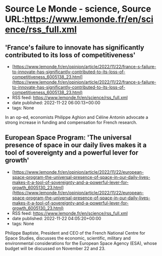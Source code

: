 # Source Le Monde - science, Source URL:https://www.lemonde.fr/en/science/rss_full.xml

## 'France's failure to innovate has significantly contributed to its loss of competitiveness'
 - [https://www.lemonde.fr/en/opinion/article/2022/11/22/france-s-failure-to-innovate-has-significantly-contributed-to-its-loss-of-competitiveness_6005138_23.html](https://www.lemonde.fr/en/opinion/article/2022/11/22/france-s-failure-to-innovate-has-significantly-contributed-to-its-loss-of-competitiveness_6005138_23.html)
 - RSS feed: https://www.lemonde.fr/en/science/rss_full.xml
 - date published: 2022-11-22 06:00:13+00:00
 - tags: None

In an op-ed, economists Philippe Aghion and Céline Antonin advocate a strong increase in funding and compensation for French research.

## European Space Program: 'The universal presence of space in our daily lives makes it a tool of sovereignty and a powerful lever for growth'
 - [https://www.lemonde.fr/en/opinion/article/2022/11/22/european-space-program-the-universal-presence-of-space-in-our-daily-lives-makes-it-a-tool-of-sovereignty-and-a-powerful-lever-for-growth_6005130_23.html](https://www.lemonde.fr/en/opinion/article/2022/11/22/european-space-program-the-universal-presence-of-space-in-our-daily-lives-makes-it-a-tool-of-sovereignty-and-a-powerful-lever-for-growth_6005130_23.html)
 - RSS feed: https://www.lemonde.fr/en/science/rss_full.xml
 - date published: 2022-11-22 04:05:20+00:00
 - tags: None

Philippe Baptiste, President and CEO of the French National Centre for Space Studies, discusses the economic, scientific, military and environmental considerations for the European Space Agency (ESA), whose budget will be discussed on November 22 and 23.
